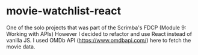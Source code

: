 # movie-watchlist-react 

One of the solo projects that was part of the Scrimba's FDCP (Module 9: Working with APIs)
However I decided to refactor and use React instead of vanilla JS. 
I used OMDb API (https://www.omdbapi.com/) here to fetch the movie data.
